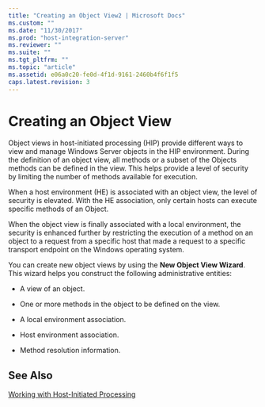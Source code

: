 ```yaml
---
title: "Creating an Object View2 | Microsoft Docs"
ms.custom: ""
ms.date: "11/30/2017"
ms.prod: "host-integration-server"
ms.reviewer: ""
ms.suite: ""
ms.tgt_pltfrm: ""
ms.topic: "article"
ms.assetid: e06a0c20-fe0d-4f1d-9161-2460b4f6f1f5
caps.latest.revision: 3
---
```

# Creating an Object View
Object views in host-initiated processing (HIP) provide different ways to view and manage Windows Server objects in the HIP environment. During the definition of an object view, all methods or a subset of the Objects methods can be defined in the view. This helps provide a level of security by limiting the number of methods available for execution.  
  
 When a host environment (HE) is associated with an object view, the level of security is elevated. With the HE association, only certain hosts can execute specific methods of an Object.  
  
 When the object view is finally associated with a local environment, the security is enhanced further by restricting the execution of a method on an object to a request from a specific host that made a request to a specific transport endpoint on the Windows operating system.  
  
 You can create new object views by using the **New Object View Wizard**. This wizard helps you construct the following administrative entities:  
  
-   A view of an object.  
  
-   One or more methods in the object to be defined on the view.  
  
-   A local environment association.  
  
-   Host environment association.  
  
-   Method resolution information.  
  
## See Also  
 [Working with Host-Initiated Processing](../HIS2010/working-with-host-initiated-processing2.md)